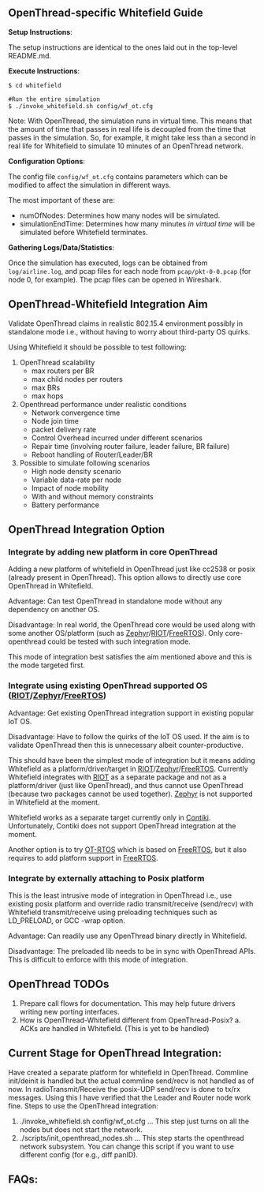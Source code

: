 ## OpenThread-specific Whitefield Guide

**Setup Instructions**:

The setup instructions are identical to the ones laid out in the top-level README.md.

**Execute Instructions**:

```
$ cd whitefield

#Run the entire simulation
$ ./invoke_whitefield.sh config/wf_ot.cfg
```
Note: With OpenThread, the simulation runs in virtual time. This means that the amount of time that passes in real life is decoupled from the time that passes in the simulation. So, for example, it might take less than a second in real life for Whitefield to simulate 10 minutes of an OpenThread network.

**Configuration Options**:

The config file ```config/wf_ot.cfg``` contains parameters which can be modified to affect the simulation in different ways. 

The most important of these are:
* numOfNodes: Determines how many nodes will be simulated.
* simulationEndTime: Determines how many minutes _in virtual time_ will be simulated before Whitefield terminates.


**Gathering Logs/Data/Statistics**:

Once the simulation has executed, logs can be obtained from ```log/airline.log```, and pcap files for each node from ```pcap/pkt-0-0.pcap``` (for node 0, for example). The pcap files can be opened in Wireshark.

## OpenThread-Whitefield Integration Aim

Validate OpenThread claims in realistic 802.15.4 environment possibly in
standalone mode i.e., without having to worry about third-party OS quirks.

Using Whitefield it should be possible to test following:
1. OpenThread scalability 
    * max routers per BR
    * max child nodes per routers
    * max BRs
    * max hops
2. Openthread performance under realistic conditions
    * Network convergence time
    * Node join time
    * packet delivery rate
    * Control Overhead incurred under different scenarios
    * Repair time (involving router failure, leader failure, BR failure)
    * Reboot handling of Router/Leader/BR
3. Possible to simulate following scenarios
    * High node density scenario
    * Variable data-rate per node
    * Impact of node mobility
    * With and without memory constraints
    * Battery performance

## OpenThread Integration Option

### Integrate by adding new platform in core OpenThread

Adding a new platform of whitefield in OpenThread just like cc2538 or posix
(already present in OpenThread). This option allows to directly use core
OpenThread in Whitefield.

Advantage: Can test OpenThread in standalone mode without any dependency on
another OS.

Disadvantage: In real world, the OpenThread core would be used along with some
another OS/platform (such as [Zephyr]/[RIOT]/[FreeRTOS]). Only core-openthread
could be tested with such integration mode.

This mode of integration best satisfies the aim mentioned above and this is the
mode targeted first.

### Integrate using existing OpenThread supported OS ([RIOT]/[Zephyr]/[FreeRTOS])

Advantage: Get existing OpenThread integration support in existing popular IoT
OS.

Disadvantage: Have to follow the quirks of the IoT OS used. If the aim is to
validate OpenThread then this is unnecessary albeit counter-productive.

This should have been the simplest mode of integration but it means adding
Whitefield as a platform/driver/target in [RIOT]/[Zephyr]/[FreeRTOS]. Currently
Whitefield integrates with [RIOT] as a separate package and not as a
platform/driver (just like OpenThread), and thus cannot use OpenThread (because
two packages cannot be used together). [Zephyr] is not supported in Whitefield
at the moment.

Whitefield works as a separate target currently only in [Contiki].
Unfortunately, Contiki does not support OpenThread integration at the moment.

Another option is to try [OT-RTOS] which is based on [FreeRTOS], but it also
requires to add platform support in [FreeRTOS].

### Integrate by externally attaching to Posix platform

This is the least intrusive mode of integration in OpenThread i.e., use
existing posix platform and override radio transmit/receive (send/recv) with
Whitefield transmit/receive using preloading techniques such as LD\_PRELOAD, or
GCC -wrap option.

Advantage: Can readily use any OpenThread binary directly in Whitefield.

Disadvantage: The preloaded lib needs to be in sync with OpenThread APIs. This
is difficult to enforce with this mode of integration.

## OpenThread TODOs
1. Prepare call flows for documentation. This may help future drivers writing
   new porting interfaces.
2. How is OpenThread-Whitefield different from OpenThread-Posix?
    a. ACKs are handled in Whitefield. (This is yet to be handled)

## Current Stage for OpenThread Integration:
Have created a separate platform for whitefield in OpenThread. Commline
init/deinit is handled but the actual commline send/recv is not handled as of
now. In radioTransmit/Receive the posix-UDP send/recv is done to tx/rx
messages. Using this I have verified that the Leader and Router node work fine.
Steps to use the OpenThread integration:
1. ./invoke\_whitefield.sh config/wf\_ot.cfg ... This step just turns on all
   the nodes but does not start the network.
2. ./scripts/init\_openthread\_nodes.sh ... This step starts the openthread
   network subsystem. You can change this script if you want to use different
   config (for e.g., diff panID).

## FAQs:

[FreeRTOS]: https://freertos.org/
[RIOT]: https://www.riot-os.org/
[Zephyr]: https://www.zephyrproject.org/
[Contiki]: http://www.contiki-os.org/
[OT-RTOS]: https://openthread.io/platforms/ot-rtos

